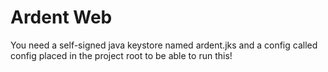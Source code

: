 # Ardent Web
You need a self-signed java keystore named ardent.jks and a config called config placed in the project root to be able to run this!
